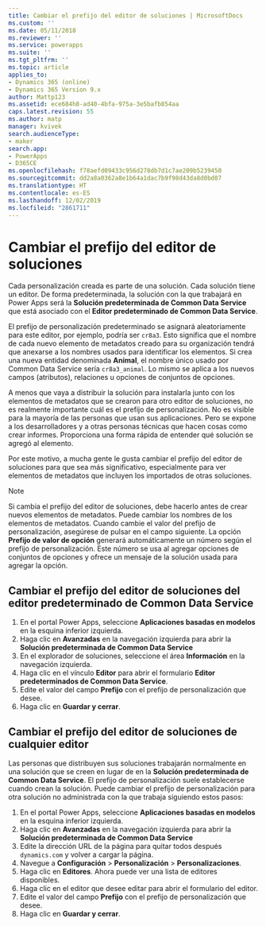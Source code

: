```yaml
---
title: Cambiar el prefijo del editor de soluciones | MicrosoftDocs
ms.custom: ''
ms.date: 05/11/2018
ms.reviewer: ''
ms.service: powerapps
ms.suite: ''
ms.tgt_pltfrm: ''
ms.topic: article
applies_to:
- Dynamics 365 (online)
- Dynamics 365 Version 9.x
author: Mattp123
ms.assetid: ece684h8-ad40-4bfa-975a-3e5bafb854aa
caps.latest.revision: 55
ms.author: matp
manager: kvivek
search.audienceType:
- maker
search.app:
- PowerApps
- D365CE
ms.openlocfilehash: f78aefd09433c956d278db7d1c7ae209b5239450
ms.sourcegitcommit: dd2a8a0362a8e1b64a1dac7b9f98d43da8d0bd87
ms.translationtype: HT
ms.contentlocale: es-ES
ms.lasthandoff: 12/02/2019
ms.locfileid: "2861711"
---
```

# <a name="change-the-solution-publisher-prefix"></a>Cambiar el prefijo del editor de soluciones

Cada personalización creada es parte de una solución. Cada solución tiene un editor. De forma predeterminada, la solución con la que trabajará en Power Apps será la **Solución predeterminada de Common Data Service** que está asociado con el **Editor predeterminado de Common Data Service**.

El prefijo de personalización predeterminado se asignará aleatoriamente para este editor, por ejemplo, podría ser `cr8a3`. Esto significa que el nombre de cada nuevo elemento de metadatos creado para su organización tendrá que anexarse a los nombres usados para identificar los elementos. Si crea una nueva entidad denominada **Animal**, el nombre único usado por Common Data Service sería `cr8a3_animal`. Lo mismo se aplica a los nuevos campos (atributos), relaciones u opciones de conjuntos de opciones.

A menos que vaya a distribuir la solución para instalarla junto con los elementos de metadatos que se crearon para otro editor de soluciones, no es realmente importante cuál es el prefijo de personalización. No es visible para la mayoría de las personas que usan sus aplicaciones. Pero se expone a los desarrolladores y a otras personas técnicas que hacen cosas como crear informes. Proporciona una forma rápida de entender qué solución se agregó al elemento.

Por este motivo, a mucha gente le gusta cambiar el prefijo del editor de soluciones para que sea más significativo, especialmente para ver elementos de metadatos que incluyen los importados de otras soluciones. 

> [!NOTE]
> Si cambia el prefijo del editor de soluciones, debe hacerlo antes de crear nuevos elementos de metadatos. Puede cambiar los nombres de los elementos de metadatos.
> Cuando cambie el valor del prefijo de personalización, asegúrese de pulsar en el campo siguiente. La opción **Prefijo de valor de opción** generará automáticamente un número según el prefijo de personalización. Este número se usa al agregar opciones de conjuntos de opciones y ofrece un mensaje de la solución usada para agregar la opción. 

## <a name="change-the-solution-publisher-prefix-for-the-common-data-service-default-publisher"></a>Cambiar el prefijo del editor de soluciones del editor predeterminado de Common Data Service  

 1. En el portal Power Apps, seleccione **Aplicaciones basadas en modelos** en la esquina inferior izquierda.
 2. Haga clic en **Avanzadas** en la navegación izquierda para abrir la **Solución predeterminada de Common Data Service**
 3. En el explorador de soluciones, seleccione el área **Información** en la navegación izquierda.
 4. Haga clic en el vínculo **Editor** para abrir el formulario **Editor predeterminados de Common Data Service**.
 5. Edite el valor del campo **Prefijo** con el prefijo de personalización que desee.
 6. Haga clic en **Guardar y cerrar**.
  
## <a name="change-the-solution-publisher-prefix-for-any-publisher"></a>Cambiar el prefijo del editor de soluciones de cualquier editor

Las personas que distribuyen sus soluciones trabajarán normalmente en una solución que se creen en lugar de en la **Solución predeterminada de Common Data Service**. El prefijo de personalización suele establecerse cuando crean la solución. Puede cambiar el prefijo de personalización para otra solución no administrada con la que trabaja siguiendo estos pasos: 

 1. En el portal Power Apps, seleccione **Aplicaciones basadas en modelos** en la esquina inferior izquierda.
 2. Haga clic en **Avanzadas** en la navegación izquierda para abrir la **Solución predeterminada de Common Data Service**
 3. Edite la dirección URL de la página para quitar todos después `dynamics.com` y volver a cargar la página.
 4. Navegue a **Configuración** > **Personalización** > **Personalizaciones**. 
 5. Haga clic en **Editores**. Ahora puede ver una lista de editores disponibles.
 6. Haga clic en el editor que desee editar para abrir el formulario del editor.
 7. Edite el valor del campo **Prefijo** con el prefijo de personalización que desee.
 6. Haga clic en **Guardar y cerrar**.
  
